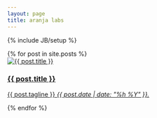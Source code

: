 ```yaml
---
layout: page
title: aranja labs
---
```

{% include JB/setup %}
<div data-plugin="masonry:{itemSelector:'.shadowbox',columnWidth:50}">
  {% for post in site.posts %}
    <div class="experiment">
    	<a href="{% if post.link %}{{ post.link }}{% else %}{{ BASE_PATH }}{{ post.url }}{% endif %}">
    		<img src="{{ BASE_PATH }}{{ post.thumbnail }}" alt="{{ post.title }}" />
			<h3>{{ post.title }}</h3>
			<p>{{ post.tagline }} <em>{{ post.date | date: "%h&nbsp;%Y" }}.</em></p>
    	</a>
    </div>
  {% endfor %}
</div>

